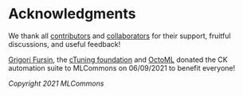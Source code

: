 # Acknowledgments


We thank all [contributors](https://github.com/mlcommons/ck/blob/master/CONTRIBUTING.md) 
and [collaborators](https://cKnowledge.org/partners.html) for their support, fruitful discussions, 
and useful feedback!


[Grigori Fursin](https://fursin.net), the [cTuning foundation](https://cTuning.org) and [OctoML](https://octoml.ai) 
donated the CK automation suite to MLCommons on 06/09/2021 to benefit everyone!

*Copyright 2021 MLCommons*

